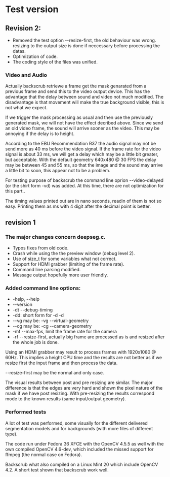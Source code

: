 # Test version

## Revision 2:

* Removed the test option --resize-first, the old behaviour was wrong.
  resizing to the output size is done if neccessary before processing the
  datas.
* Optimization of code.
* The coding style of the files was unified.

### Video and Audio

Actually backscrub retriewe a frame get the mask genarated from a previous
frame and send this to the video output device. This has the advantage that
the delay between sound and video not much modified. The disadvantage is
that movement will make the true background visible, this is not what we
expect.

If we trigger the mask processing as usual and then use the previously
generated mask, we will not have the effect decribed above. Since we send
an old video frame, the sound will arrive sooner as the video. This may be
annoying if the delay is to height.

According to the EBU Recommendation R37 the audio signal may not be send
more as 40 ms before the video signal. If the frame rate for the video signal
is about 33 ms, we will get a delay which may be a little bit greater, but
acceptable. With the default geometry 640x480 @ 30 FPS the delay may be
between 45 and 55 ms, so that the image and the sound may arrive a little
bit to soon, this appear not to be a problem. 

For testing purpose of backscrub the command line oprion --video-delayed
(or the shirt form -vd) was added. At this time, there are not optimization
for this part..

The timing values printed out are in nano seconds, readin of them is not
so easy. Printing them as ms with 4 digit after the decimal point is better.

## revision 1

### The major changes concern deepseg.c.

* Typos fixes from old code.
* Crash while using the the preview window (debug level 2).
* Use of size_t for some variables what not correct.
* Support for HDMI grabber (limiting of the frame rate).
* Command line parsing modified.
* Message output hopefully more user friendly.

### Added command line options:

* -help, --help
* --version
* -dt --debug-timing
* -dd: short form for -d -d
* --vg  may be: -vg --virtual-geometry
* --cg  may be: -cg --camera-geometry
* -mf --max-fps, limit the frame rate for the camera
* -rf --resize-first, actually big frame are processed as is and resized
  after the whole job is done.

Using an HDMI grabber may result to process frames with 1920x1080 @ 60Hz.
This implies a height CPU time and the results are not better as if
we resize first the input frame and then process the data.
 
--resize-first may be the normal and only case.

The visual results between post and pre resizing are similar. The major
difference is that the edges are very hard and shown the pixel nature
of the mask if we have post resizing. With pre-resizing the results
correspond mode to the known results (same input/output geometry).

### Performed tests

A lot of test was performed, some visually for the different delivered 
segmentation models and for backgrounds (with more files of different type).

The code run under Fedora 36 XFCE with the OpenCV 4.5.5 as well with
the own compiled OpenCV 4.6-dev, which included the missed support for
ffmpeg (the normal case on Fedora).

Backscrub what also compiled on a Linux Mint 20 which include OpenCV 4.2.
A short test shown that backscrub work well.



